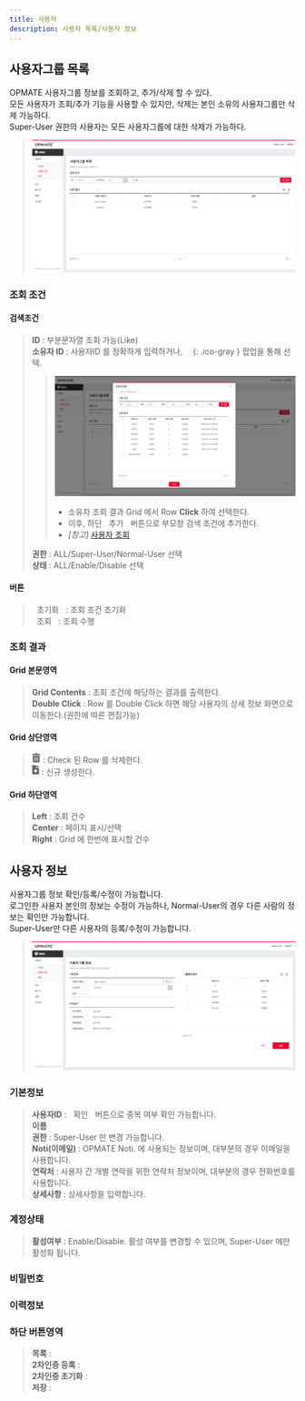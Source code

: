 ```yaml
---
title: 사용자
description: 사용자 목록/사용자 정보
---
```


<link rel="stylesheet" type="text/css" href="../css/opme.css">

<!-- Defined -->
[usergrp-lst]: img/usergrp-lst.png
[usergrp-dtl]: img/usergrp-dtl.png
[popup-user-lst]: img/popup-user-lst.png
[ico-search]: img/icon/ico-search.png
[ico-del]: img/icon/ico-del.png
[ico-add]: img/icon/ico-add.png  
[user]: User.md

## 사용자그룹 목록
OPMATE 사용자그룹 정보를 조회하고, 추가/삭제 할 수 있다.  
모든 사용자가 조회/추가 기능을 사용할 수 있지만, 삭제는 본인 소유의 사용자그룹만 삭제 가능하다.  
Super-User 권한의 사용자는 모든 사용자그룹에 대한 삭제가 가능하다.

>![사용자그룹 목록][usergrp-lst]

### 조회 조건

#### 검색조건
>**ID** : 부분문자열 조회 가능(Like)  
>**소유자 ID** : 사용자ID 를 정확하게 입력하거나, ![소유자 조회][ico-search]{: .ico-gray } 팝업을 통해 선택.  
>> ![소유자 조회][popup-user-lst]  
>> - 소유자 조회 결과 Grid 에서 Row **Click** 하여 선택한다.  
>> - 이후, 하단 <kbd class="btn-red">&nbsp;추가&nbsp;</kbd> 버튼으로 부모창 검색 조건에 추가한다.  
>> - *[참고]* [사용자 조회][user]  
> 
>**권한** : ALL/Super-User/Normal-User 선택  
>**상태** : ALL/Enable/Disable 선택  

#### 버튼
><kbd class="btn-gray">&nbsp;초기화&nbsp;</kbd> : 조회 조건 초기화  
<kbd class="btn-red">&nbsp;조회&nbsp;</kbd> : 조회 수행  
 
### 조회 결과

#### Grid 본문영역
>**Grid Contents** : 조회 조건에 해당하는 결과를 출력한다.  
**Double Click** : Row 를 Double Click 하면 해당 사용자의 상세 정보 화면으로 이동한다.(권한에 따른 편집가능)  
 
#### Grid 상단영역  
> ![삭제][ico-del] : Check 된 Row 를 삭제한다.   
![추가/등록][ico-add] : 신규 생성한다.
 
#### Grid 하단영역
>**Left** : 조회 건수  
**Center** : 페이지 표시/선택  
**Right** : Grid 에 한번에 표시할 건수  


## 사용자 정보
사용자그룹 정보 확인/등록/수정이 가능합니다.  
로그인한 사용자 본인의 정보는 수정이 가능하나, Normal-User의 경우 다른 사람의 정보는 확인만 가능합니다.  
Super-User만 다른 사용자의 등록/수정이 가능합니다.  

>![사용자 정보][usergrp-dtl]
 
### 기본정보
>**사용자ID** : <kbd class="btn-gray">&nbsp;확인&nbsp;</kbd> 버튼으로 중복 여부 확인 가능합니다.  
**이름**  
**권한** : Super-User 만 변경 가능합니다.  
**Noti(이메일)** : OPMATE Noti. 에 사용되는 정보이며, 대부분의 경우 이메일을 사용합니다.  
**연락처** : 사용자 간 개별 연락을 위한 연락처 정보이며, 대부분의 경우 전화번호를 사용합니다.  
**상세사항** : 상세사항을 입력합니다.  

### 계정상태
>**활성여부** : Enable/Disable. 활성 여부를 변경할 수 있으며, Super-User 에만 활성화 됩니다.  

### 비밀번호
>

### 이력정보
>

### 하단 버튼영역
> **목록** :  
> **2차인증 등록** :  
> **2차인증 초기화** :  
> **저장** :  